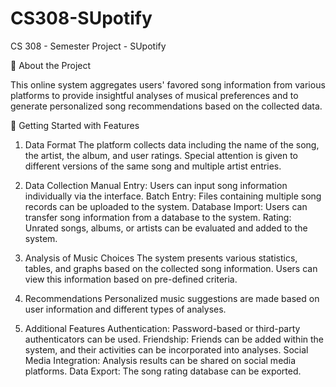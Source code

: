 # CS308-SUpotify
CS 308 - Semester Project - SUpotify

🎵 About the Project

This online system aggregates users' favored song information from various platforms to provide insightful analyses of musical preferences and to generate personalized song recommendations based on the collected data.


🚀 Getting Started with Features


1) Data Format
The platform collects data including the name of the song, the artist, the album, and user ratings. Special attention is given to different versions of the same song and multiple artist entries.

2) Data Collection
  Manual Entry: Users can input song information individually via the interface.
  Batch Entry: Files containing multiple song records can be uploaded to the system.
  Database Import: Users can transfer song information from a database to the system.
  Rating: Unrated songs, albums, or artists can be evaluated and added to the system.

3) Analysis of Music Choices
The system presents various statistics, tables, and graphs based on the collected song information. Users can view this information based on pre-defined criteria.

4) Recommendations
Personalized music suggestions are made based on user information and different types of analyses.

5) Additional Features
  Authentication: Password-based or third-party authenticators can be used.
  Friendship: Friends can be added within the system, and their activities can be incorporated into analyses.
  Social Media Integration: Analysis results can be shared on social media platforms.
  Data Export: The song rating database can be exported.
